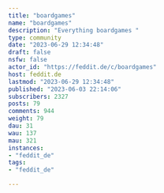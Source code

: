 ```yaml
---
title: "boardgames" 
name: "boardgames"
description: "Everything boardgames "
type: community
date: "2023-06-29 12:34:48"
draft: false
nsfw: false
actor_id: "https://feddit.de/c/boardgames"
host: feddit.de
lastmod: "2023-06-29 12:34:48"
published: "2023-06-03 22:14:06"
subscribers: 2327
posts: 79
comments: 944
weight: 79
dau: 31
wau: 137
mau: 321
instances:
- "feddit_de"
tags: 
- "feddit_de"

---
```

